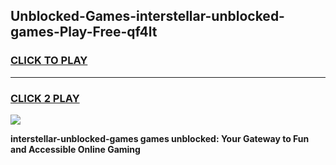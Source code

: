 
## Unblocked-Games-interstellar-unblocked-games-Play-Free-qf4lt
<h3>
<a href="https://premium76.site?title=interstellar-unblocked-games&ref=23A">CLICK TO PLAY</a></h3>
<hr>

<h3>
<a href="https://premium76.site?title=interstellar-unblocked-games&ref=23A">CLICK 2 PLAY</a>
  
</h3>

<a href="https://premium76.site?title=interstellar-unblocked-games&ref=23A"><img src="https://clearcache.store/games.png"></a>


**interstellar-unblocked-games games unblocked: Your Gateway to Fun and Accessible Online Gaming**
